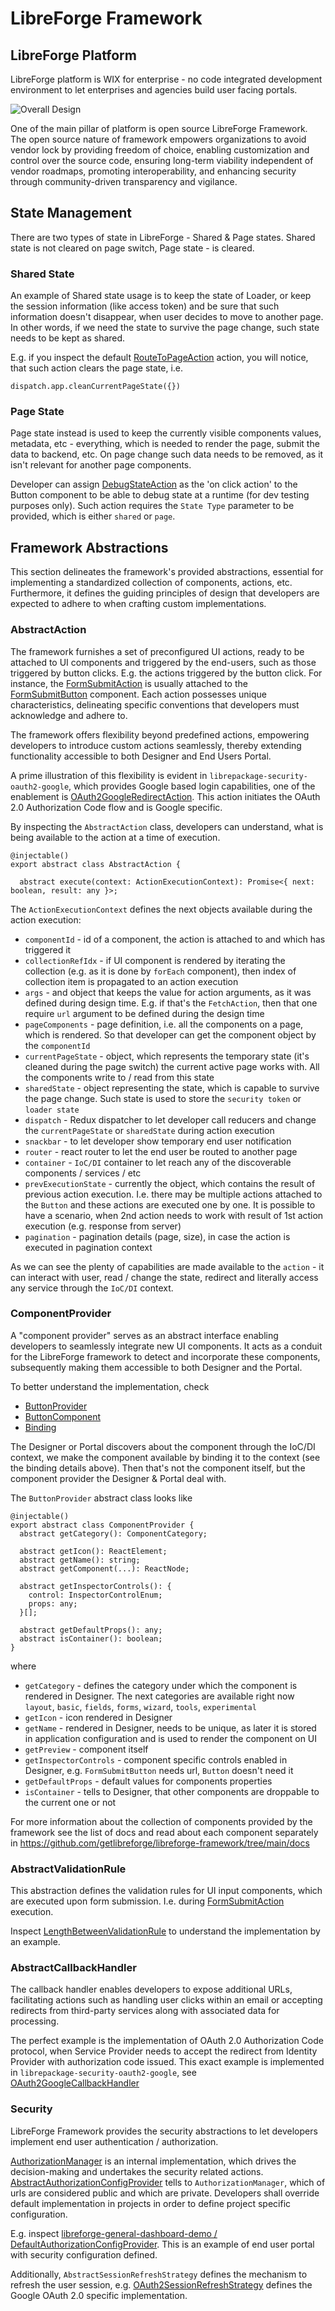 # LibreForge Framework

## LibreForge Platform
LibreForge platform is WIX for enterprise - no code integrated development environment to let enterprises and agencies build user facing portals.

![Overall Design](docs/diagrams/context.png "Overall Design")

One of the main pillar of platform is open source LibreForge Framework.  
The open source nature of framework empowers organizations to avoid vendor lock by providing freedom of choice, 
enabling customization and control over the source code, ensuring long-term viability independent of vendor roadmaps,
promoting interoperability, and enhancing security through community-driven transparency and vigilance.

## State Management

There are two types of state in LibreForge - Shared & Page states. Shared state is not cleared on page switch, Page state - is cleared.

### Shared State

An example of Shared state usage is to keep the state of Loader, or keep the session information (like access token) and be sure that such information doesn't disappear, when user decides to move to another page. 
In other words, if we need the state to survive the page change, such state needs to be kept as shared.

E.g. if you inspect the default [RouteToPageAction](https://github.com/getlibreforge/libreforge-framework/blob/main/src/actions/RouteToPageAction.ts) action, you will notice, that such action clears the page state, i.e.

```
dispatch.app.cleanCurrentPageState({})
```

### Page State

Page state instead is used to keep the currently visible components values, metadata, etc - everything, which is needed to render the page, submit the data to backend, etc. 
On page change such data needs to be removed, as it isn't relevant for another page components.

Developer can assign [DebugStateAction](https://github.com/getlibreforge/libreforge-framework/blob/main/src/actions/DebugStateAction.ts) as the 'on click action' to the Button component 
to be able to debug state at a runtime (for dev testing purposes only). Such action requires the `State Type` parameter to be provided, which is either `shared` or `page`.

## Framework Abstractions

This section delineates the framework's provided abstractions, essential for implementing a standardized collection of components, actions, etc. 
Furthermore, it defines the guiding principles of design that developers are expected to adhere to when crafting custom implementations.

### AbstractAction 

The framework furnishes a set of preconfigured UI actions, ready to be attached to UI components and triggered by the end-users, such as those triggered by button clicks. 
E.g. the actions triggered by the button click.
For instance, the [FormSubmitAction](https://github.com/getlibreforge/libreforge-framework/blob/main/src/actions/FormSubmitAction.ts) is usually attached to the [FormSubmitButton](https://github.com/getlibreforge/libreforge-framework/tree/main/src/components/FormSubmitButton) component.
Each action possesses unique characteristics, delineating specific conventions that developers must acknowledge and adhere to.

The framework offers flexibility beyond predefined actions, empowering developers to introduce custom actions seamlessly, 
thereby extending functionality accessible to both Designer and End Users Portal.

A prime illustration of this flexibility is evident in `librepackage-security-oauth2-google`, 
which provides Google based login capabilities, one of the enablement is [OAuth2GoogleRedirectAction](https://github.com/getlibreforge/librepackage-security-oauth2-google/blob/main/src/actions/OAuth2GoogleRedirectAction.ts).
This action initiates the OAuth 2.0 Authorization Code flow and is Google specific.

By inspecting the `AbstractAction` class, developers can understand, what is being available to the action at a time of execution.

```
@injectable()
export abstract class AbstractAction {

  abstract execute(context: ActionExecutionContext): Promise<{ next: boolean, result: any }>;
```

The `ActionExecutionContext` defines the next objects available during the action execution:

- `componentId` - id of a component, the action is attached to and which has triggered it
- `collectionRefIdx` - if UI component is rendered by iterating the collection (e.g. as it is done by `forEach` component), then index of collection item is propagated to an action execution
- `args` - and object that keeps the value for action arguments, as it was defined during design time. E.g. if that's the `FetchAction`, then that one require `url` argument to be defined during the design time
- `pageComponents` - page definition, i.e. all the components on a page, which is rendered. So that developer can get the component object by the `componentId`
- `currentPageState` - object, which represents the temporary state (it's cleaned during the page switch) the current active page works with. All the components write to / read from this state
- `sharedState` - object representing the state, which is capable to survive the page change. Such state is used to store the `security token` or `loader state`
- `dispatch` - Redux dispatcher to let developer call reducers and change the `currentPageState` or `sharedState` during action execution
- `snackbar` - to let developer show temporary end user notification
- `router` - react router to let the end user be routed to another page
- `container` - `IoC/DI` container to let reach any of the discoverable components / services / etc
- `prevExecutionState` - currently the object, which contains the result of previous action execution. I.e. there may be multiple actions attached to the `Button` and these actions are executed one by one. It is possible to have a scenario, when 2nd action needs to work with result of 1st action execution (e.g. response from server)
- `pagination` - pagination details (page, size), in case the action is executed in pagination context 

As we can see the plenty of capabilities are made available to the `action` - it can interact with user, read / change the state, redirect and literally access any service through the `IoC/DI` context. 

### ComponentProvider

A "component provider" serves as an abstract interface enabling developers to seamlessly integrate new UI components. 
It acts as a conduit for the LibreForge framework to detect and incorporate these components, 
subsequently making them accessible to both Designer and the Portal.

To better understand the implementation, check
- [ButtonProvider](https://github.com/getlibreforge/libreforge-framework/blob/main/src/components/Button/ButtonProvider.tsx)
- [ButtonComponent](https://github.com/getlibreforge/libreforge-framework/blob/main/src/components/Button/ButtonComponent.tsx)
- [Binding](https://github.com/getlibreforge/libreforge-framework/blob/main/src/Bindings.ts#L66)

The Designer or Portal discovers about the component through the IoC/DI context, we make the component available by binding it to the context (see the binding details above). 
Then that's not the component itself, but the component provider the Designer & Portal deal with.

The `ButtonProvider` abstract class looks like

```
@injectable()
export abstract class ComponentProvider {
  abstract getCategory(): ComponentCategory;

  abstract getIcon(): ReactElement;
  abstract getName(): string;  
  abstract getComponent(...): ReactNode;

  abstract getInspectorControls(): {
    control: InspectorControlEnum;
    props: any;
  }[];

  abstract getDefaultProps(): any;
  abstract isContainer(): boolean;
}
```

where 
- `getCategory` - defines the category under which the component is rendered in Designer. The next categories are available right now `layout`, `basic`, `fields`, `forms`, `wizard`, `tools`, `experimental`
- `getIcon` - icon rendered in Designer
- `getName` - rendered in Designer, needs to be unique, as later it is stored in application configuration and is used to render the component on UI
- `getPreview` - component itself
- `getInspectorControls` - component specific controls enabled in Designer, e.g. `FormSubmitButton` needs url, `Button` doesn't need it
- `getDefaultProps` - default values for components properties
- `isContainer` - tells to Designer, that other components are droppable to the current one or not

For more information about the collection of components provided by the framework see the list of docs and read about each component separately in https://github.com/getlibreforge/libreforge-framework/tree/main/docs 

### AbstractValidationRule

This abstraction defines the validation rules for UI input components, which are executed upon form submission. 
I.e. during [FormSubmitAction](https://github.com/getlibreforge/libreforge-framework/blob/main/src/actions/FormSubmitAction.ts) execution.

Inspect [LengthBetweenValidationRule](https://github.com/getlibreforge/libreforge-framework/blob/main/src/validation/LengthBetweenValidationRule.ts) to understand the implementation by an example.

### AbstractCallbackHandler

The callback handler enables developers to expose additional URLs, facilitating actions such as handling user 
clicks within an email or accepting redirects from third-party services along with associated data for processing.

The perfect example is the implementation of OAuth 2.0 Authorization Code protocol, 
when Service Provider needs to accept the redirect from Identity Provider with authorization code issued. 
This exact example is implemented in `librepackage-security-oauth2-google`, see [OAuth2GoogleCallbackHandler](https://github.com/getlibreforge/librepackage-security-oauth2-google/blob/main/src/callback/OAuth2GoogleCallbackHandler.ts)

### Security

LibreForge Framework provides the security abstractions to let developers implement end user authentication / authorization.

[AuthorizationManager](https://github.com/getlibreforge/libreforge-framework/blob/main/src/security/AuthorizationManager.ts) is an internal implementation, which drives the decision-making and undertakes the security related actions.
[AbstractAuthorizationConfigProvider](https://github.com/getlibreforge/libreforge-framework/blob/main/src/security/AbstractAuthorizationConfigProvider.ts) tells to `AuthorizationManager`, which of urls are considered public and which are private. Developers shall override default implementation in projects in order to define project specific configuration. 

E.g. inspect [libreforge-general-dashboard-demo / DefaultAuthorizationConfigProvider](https://github.com/getlibreforge/libreforge-general-dashboard-demo/blob/main/src/DefaultAuthorizationConfigProvider.ts). This is an example of end user portal with security configuration defined.

Additionally, `AbstractSessionRefreshStrategy` defines the mechanism to refresh the user session, e.g. [OAuth2SessionRefreshStrategy](https://github.com/getlibreforge/librepackage-security-oauth2-google/blob/main/src/security/OAuth2SessionRefreshStrategy.ts) defines the Google OAuth 2.0 specific implementation.
